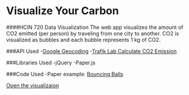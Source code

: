 # Visualize Your Carbon
####HCIN 720 Data Visualization
The web app visualizes the amount of CO2 emitted (per person) by traveling from one city to another. CO2 is visualized as bubbles and each bubble represents 1 kg of CO2.

###API Used
-[Google Geocoding](https://developers.google.com/maps/documentation/geocoding/start)
-[Trafik Lab Calculate CO2 Emission](https://www.trafiklab.se/api/calculate-co2-emission)

###Libraries Used
-jQuery
-Paper.js

###Code Used
-Paper example: [Bouncing Balls](http://paperjs.org/examples/bouncing-balls/)

[Open the visualizaion](https://rawgit.com/wsjgithub/Data-Visualization/master/index.html)
